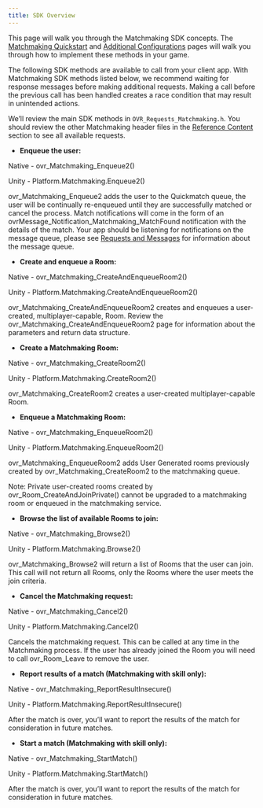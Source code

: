 ```yaml
---
title: SDK Overview
---
```


This page will walk you through the Matchmaking SDK concepts. The [Matchmaking Quickstart](/documentation/platform/latest/concepts/dg-matchmaking-3quickstart/) and [Additional Configurations](/documentation/platform/latest/concepts/dg-matchmaking-4skill_queries/) pages will walk you through how to implement these methods in your game.

The following SDK methods are available to call from your client app. With Matchmaking SDK methods listed below, we recommend waiting for response messages before making additional requests. Making a call before the previous call has been handled creates a race condition that may result in unintended actions.

We’ll review the main SDK methods in `OVR_Requests_Matchmaking.h`. You should review the other Matchmaking header files in the [Reference Content](/documentation/platform/latest/concepts/book-reference/) section to see all available requests.

* **Enqueue the user:**

Native - ovr\_Matchmaking\_Enqueue2()

Unity - Platform.Matchmaking.Enqueue2()

ovr\_Matchmaking\_Enqueue2 adds the user to the Quickmatch queue, the user will be continually re-enqueued until they are successfully matched or cancel the process. Match notifications will come in the form of an ovrMessage\_Notification\_Matchmaking\_MatchFound notification with the details of the match. Your app should be listening for notifications on the message queue, please see [Requests and Messages](/documentation/platform/latest/concepts/sdkgs-requestsnmessages/ "The Platform SDK uses a message queue to interact with Native apps. This page describes the concept of the queue and how to retrieve messages and information.") for information about the message queue.


* **Create and enqueue a Room:**

Native - ovr\_Matchmaking\_CreateAndEnqueueRoom2()

Unity - Platform.Matchmaking.CreateAndEnqueueRoom2()

ovr\_Matchmaking\_CreateAndEnqueueRoom2 creates and enqueues a user-created, multiplayer-capable, Room. Review the ovr\_Matchmaking\_CreateAndEnqueueRoom2 page for information about the parameters and return data structure. 


* **Create a Matchmaking Room:**

Native - ovr\_Matchmaking\_CreateRoom2()

Unity - Platform.Matchmaking.CreateRoom2()

ovr\_Matchmaking\_CreateRoom2 creates a user-created multiplayer-capable Room. 


* **Enqueue a Matchmaking Room:**

Native - ovr\_Matchmaking\_EnqueueRoom2()

Unity - Platform.Matchmaking.EnqueueRoom2()

ovr\_Matchmaking\_EnqueueRoom2 adds User Generated rooms previously created by ovr\_Matchmaking\_CreateRoom2 to the matchmaking queue.

Note: Private user-created rooms created by ovr\_Room\_CreateAndJoinPrivate() cannot be upgraded to a matchmaking room or enqueued in the matchmaking service. 
* **Browse the list of available Rooms to join:**

Native - ovr\_Matchmaking\_Browse2()

Unity - Platform.Matchmaking.Browse2()

ovr\_Matchmaking\_Browse2 will return a list of Rooms that the user can join. This call will not return all Rooms, only the Rooms where the user meets the join criteria.


* **Cancel the Matchmaking request:**

Native - ovr\_Matchmaking\_Cancel2()

Unity - Platform.Matchmaking.Cancel2()

Cancels the matchmaking request. This can be called at any time in the Matchmaking process. If the user has already joined the Room you will need to call ovr\_Room\_Leave to remove the user. 


* **Report results of a match (Matchmaking with skill only):**

Native - ovr\_Matchmaking\_ReportResultInsecure()

Unity - Platform.Matchmaking.ReportResultInsecure()

After the match is over, you’ll want to report the results of the match for consideration in future matches. 


* **Start a match (Matchmaking with skill only):**

Native - ovr\_Matchmaking\_StartMatch()

Unity - Platform.Matchmaking.StartMatch()

After the match is over, you’ll want to report the results of the match for consideration in future matches.



